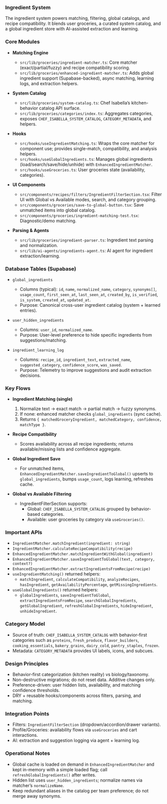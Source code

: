 ### Ingredient System

The ingredient system powers matching, filtering, global catalogs, and recipe compatibility. It blends user groceries, a curated system catalog, and a global ingredient store with AI-assisted extraction and learning.

### Core Modules

- **Matching Engine**
  - `src/lib/groceries/ingredient-matcher.ts`: Core matcher (exact/partial/fuzzy) and recipe compatibility scoring.
  - `src/lib/groceries/enhanced-ingredient-matcher.ts`: Adds global ingredient support (Supabase-backed), async matching, learning logs, and extraction helpers.

- **System Catalog**
  - `src/lib/groceries/system-catalog.ts`: Chef Isabella’s kitchen-behavior catalog API surface.
  - `src/lib/groceries/categories/index.ts`: Aggregates categories, exposes `CHEF_ISABELLA_SYSTEM_CATALOG`, `CATEGORY_METADATA`, and helpers.

- **Hooks**
  - `src/hooks/useIngredientMatching.ts`: Wraps the core matcher for component use; provides single-match, compatibility, and analysis helpers.
  - `src/hooks/useGlobalIngredients.ts`: Manages global ingredients (load/search/save/hide/unhide) with `EnhancedIngredientMatcher`.
  - `src/hooks/useGroceries.ts`: User groceries state (availability, categories).

- **UI Components**
  - `src/components/recipes/filters/IngredientFilterSection.tsx`: Filter UI with Global vs Available modes, search, and category grouping.
  - `src/components/groceries/save-to-global-button.tsx`: Save unmatched items into global catalog.
  - `src/components/groceries/ingredient-matching-test.tsx`: Diagnostic/demo matching.

- **Parsing & Agents**
  - `src/lib/groceries/ingredient-parser.ts`: Ingredient text parsing and normalization.
  - `src/lib/ai-agents/ingredients-agent.ts`: AI agent for ingredient extraction/learning.

### Database Tables (Supabase)

- `global_ingredients`
  - Columns (typical): `id`, `name`, `normalized_name`, `category`, `synonyms[]`, `usage_count`, `first_seen_at`, `last_seen_at`, `created_by`, `is_verified`, `is_system`, `created_at`, `updated_at`.
  - Purpose: Canonical cross-user ingredient catalog (system + learned entries).

- `user_hidden_ingredients`
  - Columns: `user_id`, `normalized_name`.
  - Purpose: User-level preference to hide specific ingredients from suggestions/matching.

- `ingredient_learning_log`
  - Columns: `recipe_id`, `ingredient_text`, `extracted_name`, `suggested_category`, `confidence_score`, `was_saved`.
  - Purpose: Telemetry to improve suggestions and audit extraction decisions.

### Key Flows

- **Ingredient Matching (single)**
  1. Normalize text → exact match → partial match → fuzzy synonyms.
  2. If none: enhanced matcher checks `global_ingredients` (sync cache).
  3. Returns `{ matchedGroceryIngredient, matchedCategory, confidence, matchType }`.

- **Recipe Compatibility**
  - Scores availability across all recipe ingredients; returns available/missing lists and confidence aggregate.

- **Global Ingredient Save**
  - For unmatched items, `EnhancedIngredientMatcher.saveIngredientToGlobal()` upserts to `global_ingredients`, bumps `usage_count`, logs learning, refreshes cache.

- **Global vs Available Filtering**
  - IngredientFilterSection supports:
    - Global: `CHEF_ISABELLA_SYSTEM_CATALOG` grouped by behavior-based categories.
    - Available: user groceries by category via `useGroceries()`.

### Important APIs

- `IngredientMatcher.matchIngredient(ingredient: string)`
- `IngredientMatcher.calculateRecipeCompatibility(recipe)`
- `EnhancedIngredientMatcher.matchIngredientWithGlobal(ingredient)`
- `EnhancedIngredientMatcher.saveIngredientToGlobal(text, category, context?)`
- `EnhancedIngredientMatcher.extractIngredientsFromRecipe(recipe)`
- `useIngredientMatching()` returned helpers:
  - `matchIngredient`, `calculateCompatibility`, `analyzeRecipes`, `hasIngredient`, `getAvailabilityPercentage`, `getMissingIngredients`.
- `useGlobalIngredients()` returned helpers:
  - `globalIngredients`, `saveIngredientToGlobal`, `extractIngredientsFromRecipe`, `searchGlobalIngredients`, `getGlobalIngredient`, `refreshGlobalIngredients`, `hideIngredient`, `unhideIngredient`.

### Category Model

- Source of truth: `CHEF_ISABELLA_SYSTEM_CATALOG` with behavior-first categories such as `proteins`, `fresh_produce`, `flavor_builders`, `cooking_essentials`, `bakery_grains`, `dairy_cold`, `pantry_staples`, `frozen`.
- Metadata: `CATEGORY_METADATA` provides UI labels, icons, and subcues.

### Design Principles

- Behavior-first categorization (kitchen reality) vs biology/taxonomy.
- Non-destructive migrations; do not reset data. Additive changes only.
- Preference-driven: user hidden lists, availability, and matching confidence thresholds.
- DRY + reusable hooks/components across filters, parsing, and matching.

### Integration Points

- Filters: `IngredientFilterSection` (dropdown/accordion/drawer variants).
- Profile/Groceries: availability flows via `useGroceries` and cart interactions.
- AI: extraction and suggestion logging via agent + learning log.

### Operational Notes

- Global cache is loaded on demand in `EnhancedIngredientMatcher` and kept in-memory with a simple loaded flag; call `refreshGlobalIngredients()` after writes.
- Hidden list uses `user_hidden_ingredients`; normalize names via matcher’s `normalizeName`.
- Keep redundant aliases in the catalog per team preference; do not merge away synonyms.
